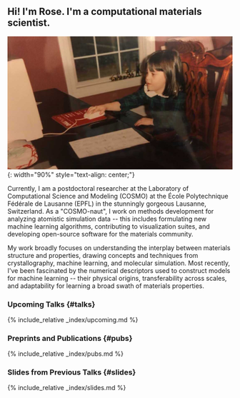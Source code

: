 ## Hi! I'm Rose. I'm a computational materials scientist.

![Minime](/assets/gallery/mini_comp_sci.jpg){: width="90%" style="text-align: center;"}

Currently, I am a postdoctoral researcher at the Laboratory of Computational Science and Modeling (COSMO) at the École Polytechnique Fédérale de Lausanne (EPFL) in the stunningly gorgeous Lausanne, Switzerland. As a "COSMO-naut", I work on methods development for analyzing atomistic simulation data -- this includes formulating new machine learning algorithms, contributing to visualization suites, and developing open-source software for
the materials community.

My work broadly focuses on understanding the interplay between materials structure and properties, drawing concepts and techniques from crystallography, machine learning, and molecular simulation. Most recently, I've been fascinated by the numerical descriptors used to construct models for machine learning -- their physical origins, transferability across scales,
and adaptability for learning a broad swath of materials properties.


### Upcoming Talks {#talks}
{% include_relative _index/upcoming.md %}

### Preprints and Publications {#pubs}
{% include_relative _index/pubs.md %}

### Slides from Previous Talks {#slides}
{% include_relative _index/slides.md %}
